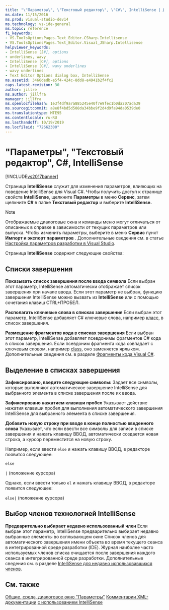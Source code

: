 ```yaml
---
title: "\"Параметры\", \"Текстовый редактор\", \"C#\", IntelliSense | Документы Майкрософт"
ms.date: 11/15/2016
ms.prod: visual-studio-dev14
ms.technology: vs-ide-general
ms.topic: reference
f1_keywords:
- VS.ToolsOptionsPages.Text_Editor.CSharp.Intellisense
- VS.ToolsOptionsPages.Text_Editor.Visual_JSharp.Intellisense
helpviewer_keywords:
- IntelliSense [J#], options
- underlines, wavy
- IntelliSense [C#], options
- IntelliSense [C#], wavy underlines
- wavy underlines
- Text Editor Options dialog box, IntelliSense
ms.assetid: 3466dedb-e5f4-424c-8dd8-e4941b2f4fc2
caps.latest.revision: 30
author: jillre
ms.author: jillfra
manager: jillfra
ms.openlocfilehash: 1e3f4df9a7a885245e40f7e9fec1b0da207ada39
ms.sourcegitcommit: a8e8f4bd5d508da34bbe9f2d4d9fa94da0539de0
ms.translationtype: MTE95
ms.contentlocale: ru-RU
ms.lasthandoff: 10/19/2019
ms.locfileid: "72662300"
---
```

# <a name="options-text-editor-c-intellisense"></a>"Параметры", "Текстовый редактор", C#, IntelliSense
[!INCLUDE[vs2017banner](../../includes/vs2017banner.md)]

Страница **IntelliSense** служит для изменения параметров, влияющих на поведение IntelliSense для Visual C#. Чтобы получить доступ к странице свойств **IntelliSense**, щелкните **Параметры** в меню **Сервис**, затем щелкните **C#** в папке **Текстовый редактор** и выберите **IntelliSense.**

> [!NOTE]
> Отображаемые диалоговые окна и команды меню могут отличаться от описанных в справке в зависимости от текущих параметров или выпуска. Чтобы изменить параметры, выберите в меню **Сервис** пункт **Импорт и экспорт параметров** . Дополнительные сведения см. в статье [Настройка параметров разработки в Visual Studio](https://msdn.microsoft.com/22c4debb-4e31-47a8-8f19-16f328d7dcd3).

 Страница **IntelliSense** содержит следующие свойства:

## <a name="completion-lists"></a>Списки завершения
 **Показывать список завершения после ввода символа** Если выбран этот параметр, IntelliSense автоматически отображает список завершения при начале ввода. Если этот параметр не выбран, функцию завершения IntelliSense можно вызвать из **IntelliSense** или с помощью сочетания клавиш CTRL+ПРОБЕЛ.

 **Располагать ключевые слова в списках завершения** Если выбран этот параметр, IntelliSense добавляет C# ключевые слова, например [класс](https://msdn.microsoft.com/library/b95d8815-de18-4c3f-a8cc-a0a53bdf8690), в список завершения.

 **Размещение фрагментов кода в списках завершения** Если выбран этот параметр, IntelliSense добавляет псевдонимы фрагментов C# кода в список завершения. Если псевдоним фрагмента кода совпадает с ключевым словом, например [class](https://msdn.microsoft.com/library/b95d8815-de18-4c3f-a8cc-a0a53bdf8690), оно заменяется ярлыком. Дополнительные сведения см. в разделе [Фрагменты кода Visual C#](../../ide/visual-csharp-code-snippets.md).

## <a name="selection-in-completion-lists"></a>Выделение в списках завершения
 **Зафиксировано, введите следующие символы:** Задает все символы, которые выполняют автоматическое завершение IntelliSense для выбранного элемента в списке завершения после их ввода.

 **Зафиксировано нажатием клавиши пробел** Указывает действие нажатия клавиши пробел для выполнения автоматического завершения IntelliSense для выбранного элемента в списке завершения.

 **Добавить новую строку при вводе в конце полностью введенного слова** Указывает, что если ввести все символы для записи в списке завершения и нажать клавишу ВВОД, автоматически создается новая строка, а курсор переместится на новую строку.

 Например, если ввести `else` и нажать клавишу ВВОД, в редакторе появится следующее:

 `else`

 `|` (положение курсора)

 Однако, если ввести только `el` и нажать клавишу ВВОД, в редакторе появится следующее:

 `else|` (положение курсора)

## <a name="intellisense-member-selection"></a>Выбор членов технологией IntelliSense
 **Предварительно выбирает недавно использованный член** Если выбран этот параметр, IntelliSense предварительно выбирает недавно выбранные элементы во всплывающем окне Список членов для автоматического завершения имени объекта во время текущего сеанса в интегрированной среде разработки (IDE). Журнал наиболее часто используемых членов списка очищается после завершения каждого сеанса в интегрированной среде разработки. Дополнительные сведения см. в разделе [IntelliSense для недавно использовавшихся членов](../../misc/intellisense-for-most-recently-used-members.md).

## <a name="see-also"></a>См. также
 [Общие, среда, диалоговое окно "Параметры"](../../ide/reference/general-environment-options-dialog-box.md) [Комментарии XML-документации](https://msdn.microsoft.com/library/803b7f7b-7428-4725-b5db-9a6cff273199) [с использованием IntelliSense](../../ide/using-intellisense.md)
